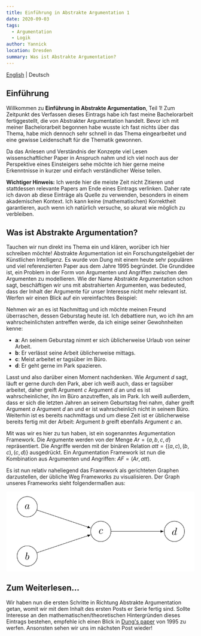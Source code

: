 ```yaml
---
title: Einführung in Abstrakte Argumentation 1
date: 2020-09-03
tags: 
  - Argumentation
  - Logik
author: Yannick
location: Dresden
summary: Was ist Abstrakte Argumentation?
---
```


[English](/en/2020/09/03/itaa1/) | Deutsch

## Einführung

Willkommen zu **Einführung in Abstrakte Argumentation**, Teil 1!
Zum Zeitpunkt des Verfassen dieses Eintrags habe ich fast meine Bachelorarbeit fertiggestellt, die von Abstrakter Argumentation handelt.
Bevor ich mit meiner Bachelorarbeit begonnen habe wusste ich fast nichts über das Thema, habe mich dennoch sehr schnell in das Thema eingearbeitet und eine gewisse Leidenschaft für die Thematik gewonnen.

Da das Anlesen und Verständnis der Konzepte viel Lesen wissenschaftlicher Paper in Anspruch nahm und ich viel noch aus der Perspektive eines Einsteigers sehe möchte ich hier gerne meine Erkenntnisse in kurzer und einfach verständlicher Weise teilen.

**Wichtiger Hinweis:** Ich werde hier die meiste Zeit nicht Zitieren und stattdessen relevante Papers am Ende eines Eintrags verlinken. Daher rate ich davon ab diese Einträge als Quelle zu verwenden, besonders in einem akademischen Kontext. Ich kann keine (mathematischen) Korrektheit garantieren, auch wenn ich natürlich versuche, so akurat wie möglich zu verbleiben.

## Was ist Abstrakte Argumentation?
Tauchen wir nun direkt ins Thema ein und klären, worüber ich hier schreiben möchte! Abstrakte Argumentation ist ein Forschungsteilgebiet der Künstlichen Intelligenz. Es wurde von Dung mit einem heute sehr populären und viel referenzierten  Paper aus dem Jahre 1995 begründet.
Die Grundidee ist, ein Problem in der Form von Argumenten und Angriffen zwischen den Argumenten zu modellieren. Wie der Name Abstrakte Argumentation schon sagt, beschäftigen wir uns mit abstrahierten Argumenten, was bedeuted, dass der Inhalt der Argumente für unser Interesse nicht mehr relevant ist. Werfen wir einen Blick auf ein vereinfachtes Beispiel:

Nehmen wir an es ist Nachmittag und ich möchte meinen Freund überraschen, dessen Geburstag heute ist. Ich debattiere nun, wo ich ihn am wahrscheinlichsten antreffen werde, da ich einige seiner Gewohnheiten kenne:

- **a**: An seinem Geburstag nimmt er sich üblicherweise Urlaub von seiner Arbeit.
- **b**: Er verlässt seine Arbeit üblicherweise mittags.
- **c**: Meist arbeitet er tagsüber im Büro.
- **d**: Er geht gerne im Park spazieren.

Lasst und also darüber einen Moment nachdenken. Wie Argument $d$ sagt, läuft er gerne durch den Park, aber ich weiß auch, dass er tagsüber arbeitet, daher greift Argument $c$ Argument $d$ an und es ist wahrscheinlicher, ihn im Büro anzutreffen, als im Park.
Ich weiß außerdem, dass er sich die letzten Jahren an seinem Geburtstag frei nahm, daher greift Argument $a$ Argument $d$ an und er ist wahrscheinlich nicht in seinem Büro. Weiterhin ist es bereits nachmittags und um diese Zeit ist er üblicherweise bereits fertig mit der Arbeit: Argument $b$ greift ebenfalls Argument $c$ an.

Mit was wir es hier zu tun haben, ist ein sogenanntes Argumentation Framework. Die Argumente werden von der Menge $Ar = \lbrace a, b, c, d\rbrace$ repräsentiert. Die Angriffe werden mit der binären Relation $att = \lbrace(a,c), (b,c), (c,d)\rbrace$ ausgedrückt. Ein Argumentation Framework ist nun die Kombination aus Argumenten und Angriffen: $AF = (Ar, att)$.

Es ist nun relativ naheliegend das Framework als gerichteten Graphen darzustellen, der übliche Weg Frameworks zu visualisieren. Der Graph unseres Frameworks sieht folgendermaßen aus:

<div style="text-align:center"><img src="../assets/iaat1-1.png" /></div>

## Zum Weiterlesen...
Wir haben nun die ersten Schritte in Richtung Abstrakte Argumentation getan, womit wir mit dem Inhalt des ersten Posts er Serie fertig sind. Sollte Interesse an den mathematischen/theoretischen Hintergründen dieses Eintrags bestehen, empfehle ich einen Blick in [Dung's paper](https://www.sciencedirect.com/science/article/pii/000437029400041X) von 1995 zu werfen. Ansonsten sehen wir uns im nächsten Post wieder!